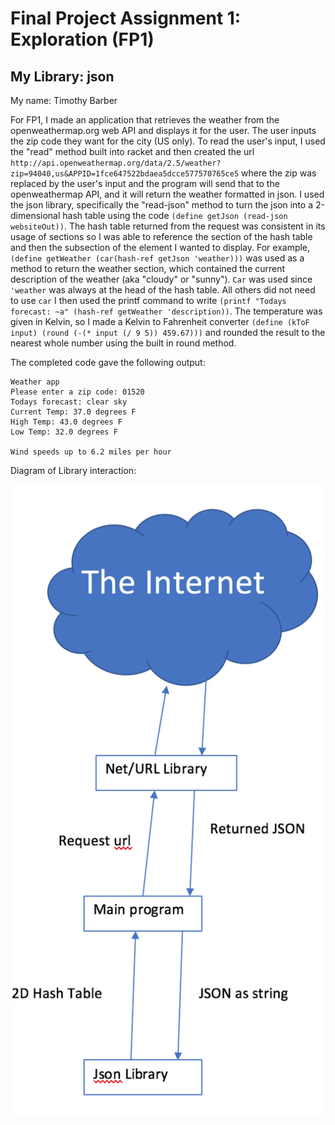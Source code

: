 # Final Project Assignment 1: Exploration (FP1)

## My Library: json
My name: Timothy Barber

For FP1, I made an application that retrieves the weather from the openweathermap.org web API and displays it for the user.
The user inputs the zip code they want for the city (US only). To read the user's input, I used the "read" method built into racket and then created the url `http://api.openweathermap.org/data/2.5/weather?zip=94040,us&APPID=1fce647522bdaea5dcce577570765ce5` where the zip was replaced by the user's input and the program will send that to the openweathermap API, and it will return the weather formatted in json. I used the json library, specifically the "read-json" method to turn the json into a 2-dimensional hash table using the code `(define getJson (read-json  websiteOut))`. The hash table returned from the request was consistent in its usage of sections so I was able to reference the section of the hash table and then the subsection of the element I wanted to display. For example, `(define getWeather (car(hash-ref getJson 'weather)))` was used as a method to return the weather section, which contained the current description of the weather (aka "cloudy" or "sunny"). `Car` was used since `'weather` was always at the head of the hash table. All others did not need to use `car` I then used the printf command to write `(printf "Todays forecast: ~a" (hash-ref getWeather 'description))`. The temperature was given in Kelvin, so I made a Kelvin to Fahrenheit converter `(define (kToF input) (round (-(* input (/ 9 5)) 459.67)))` and rounded the result to the nearest whole number using the built in round method.

The completed code gave the following output:
```
Weather app
Please enter a zip code: 01520
Todays forecast: clear sky
Current Temp: 37.0 degrees F
High Temp: 43.0 degrees F
Low Temp: 32.0 degrees F

Wind speeds up to 6.2 miles per hour
```

Diagram of Library interaction:

![Diagram](/Diagram.png?raw=true "Diagram")


